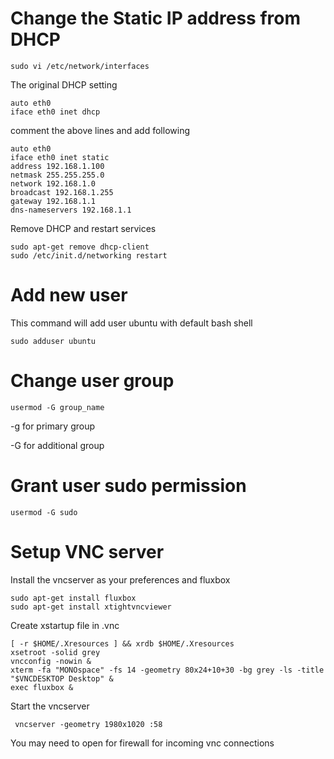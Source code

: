 # Change the Static IP address from DHCP

    sudo vi /etc/network/interfaces
The original DHCP setting   

    auto eth0
    iface eth0 inet dhcp
	
comment the above lines and add following

    auto eth0
    iface eth0 inet static
    address 192.168.1.100
    netmask 255.255.255.0
    network 192.168.1.0
    broadcast 192.168.1.255
    gateway 192.168.1.1
    dns-nameservers 192.168.1.1
	
Remove DHCP and restart services

    sudo apt-get remove dhcp-client	
    sudo /etc/init.d/networking restart
	
# Add new user

This command will add user ubuntu with default bash shell
    
	sudo adduser ubuntu 
    
# Change user group

    usermod -G group_name  
	
-g for primary group

-G for additional group
	
# Grant user sudo permission
 
    usermod -G sudo
	
# Setup VNC server

Install the vncserver as your preferences and fluxbox

    sudo apt-get install fluxbox
	sudo apt-get install xtightvncviewer
	
Create xstartup file in .vnc

    [ -r $HOME/.Xresources ] && xrdb $HOME/.Xresources
    xsetroot -solid grey
    vncconfig -nowin &
    xterm -fa "MONOspace" -fs 14 -geometry 80x24+10+30 -bg grey -ls -title "$VNCDESKTOP Desktop" &
	exec fluxbox &

Start the vncserver
 
     vncserver -geometry 1980x1020 :58
	 
You may need to open for firewall for incoming vnc connections	
	
	

